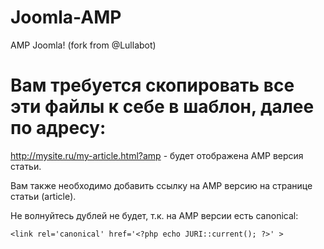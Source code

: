 # Joomla-AMP
AMP Joomla! (fork from @Lullabot)

# Вам требуется скопировать все эти файлы к себе в шаблон, далее по адресу:
http://mysite.ru/my-article.html?amp - будет отображена AMP версия статьи.

Вам также необходимо добавить ссылку на AMP версию на странице статьи (article).

<link rel="amphtml" href="http://mysite.ru/my-article.html?amp" />

Не волнуйтесь дублей не будет, т.к. на AMP версии есть canonical:

`<link rel='canonical' href='<?php echo JURI::current(); ?>' >`
